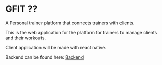 # GFIT ??

A Personal trainer platform that connects trainers with clients.

This is the web application for the platform for trainers to manage clients and their workouts.

Client application will be made with react native.

Backend can be found here: [Backend]()
